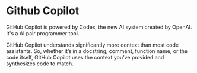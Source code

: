 # Github Copilot

GitHub Copilot is powered by Codex, the new AI system created by OpenAI. It's a AI pair programmer tool.

GitHub Copilot understands significantly more context than most code assistants. So, whether it’s in a docstring, comment, function name, or the code itself, GitHub Copilot uses the context you’ve provided and synthesizes code to match.
